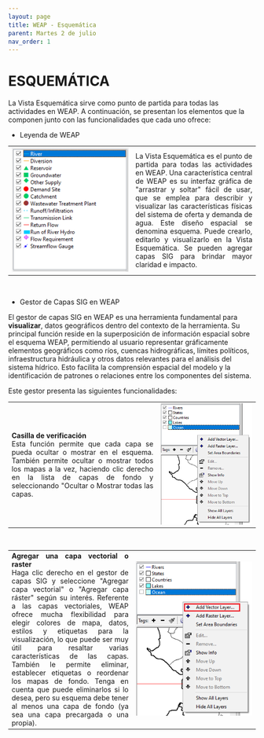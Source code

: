 ```yaml
---
layout: page
title: WEAP - Esquemática
parent: Martes 2 de julio
nav_order: 1
---
```


# ESQUEMÁTICA
La Vista Esquemática sirve como punto de partida para todas las actividades en WEAP. A continuación, se presentan los elementos que la componen junto con las funcionalidades que cada uno ofrece:

*	Leyenda de WEAP

<table style="width: 100%; border: 0px; border-collapse: collapse; text-align:justify;">
  <tr>
    <td style="width: 50%; border: 0px;">
      <a href="../images/01_Dia_1/WEAPElementos/Figura_2.gif" target="_blank">
        <img src="../images/01_Dia_1/WEAPElementos/Figura_1.png" alt="Esquema WEAP" style="max-width: 100%;">
      </a>
    </td>
    <td style="width: 50%; border: 0px;">
      La Vista Esquemática es el punto de partida para todas las actividades en WEAP. Una característica central de WEAP es su interfaz gráfica de "arrastrar y soltar" fácil de usar, que se emplea para describir y visualizar las características físicas del sistema de oferta y demanda de agua. Este diseño espacial se denomina esquema. Puede crearlo, editarlo y visualizarlo en la Vista Esquemática. Se pueden agregar capas SIG para brindar mayor claridad e impacto.
    </td>
  </tr>
</table>
<br>

* Gestor de Capas SIG en WEAP

El gestor de capas SIG en WEAP es una herramienta fundamental para <b>visualizar</b>, datos geográficos dentro del contexto de la herramienta. Su principal función reside en la superposición de información espacial sobre el esquema WEAP, permitiendo al usuario representar gráficamente elementos geográficos como ríos, cuencas hidrográficas, límites políticos, infraestructura hidráulica y otros datos relevantes para el análisis del sistema hídrico. Esto facilita la comprensión espacial del modelo y la identificación de patrones o relaciones entre los componentes del sistema.

Este gestor presenta las siguientes funcionalidades:

<table style="width: 100%; border: 0px; border-collapse: collapse; text-align:justify;">
  <tr>
    <td style="width: 60%; border: 0px;">
      <b>Casilla de verificación</b><br>
Esta función permite que cada capa se pueda ocultar o mostrar en el esquema. También permite ocultar o mostrar todos los mapas a la vez, haciendo clic derecho en la lista de capas de fondo y seleccionando "Ocultar o Mostrar todas las capas.
</td>
    <td style="width: 40%; border: 0px;">
      <a href="../images/01_Dia_1/WEAPElementos/Figura_3.gif" target="_blank">
        <img src="../images/01_Dia_1/WEAPElementos/Figura_4.png" alt="Casilla de verificación" style="max-width: 100%;">
      </a>
    </td>
  </tr>
</table>
<br>

<table style="width: 100%; border: 0px; border-collapse: collapse; text-align:justify;">
  <tr>
    <td style="width: 50%; border: 0px;">
      <b>Agregar una capa vectorial o raster</b><br>
      Haga clic derecho en el gestor de capas SIG y seleccione "Agregar capa vectorial" o "Agregar capa ráster" según su interés. 
      Referente a las capas vectoriales, WEAP ofrece mucha flexibilidad para elegir colores de mapa, datos, estilos y etiquetas para la visualización, lo que puede ser muy útil para resaltar varias características de las capas.  También le permite eliminar, establecer etiquetas o reordenar los mapas de fondo.
Tenga en cuenta que puede eliminarlos si lo desea, pero su esquema debe tener al menos una capa de fondo (ya sea una capa precargada o una propia). 
    </td>
    <td style="width: 50%; border: 0px;">
      <a href="../images/01_Dia_1/WEAPElementos/Figura_5.gif" target="_blank">
        <img src="../images/01_Dia_1/WEAPElementos/Figura_5.png" alt="Agregar una capa vectorial o raster" style="max-width: 100%;">
      </a>
    </td>
  </tr>
</table>
